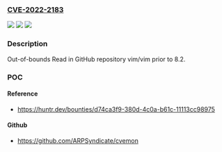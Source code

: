 ### [CVE-2022-2183](https://cve.mitre.org/cgi-bin/cvename.cgi?name=CVE-2022-2183)
![](https://img.shields.io/static/v1?label=Product&message=vim%2Fvim&color=blue)
![](https://img.shields.io/static/v1?label=Version&message=n%2Fa&color=blue)
![](https://img.shields.io/static/v1?label=Vulnerability&message=CWE-125%20Out-of-bounds%20Read&color=brighgreen)

### Description

Out-of-bounds Read in GitHub repository vim/vim prior to 8.2.

### POC

#### Reference
- https://huntr.dev/bounties/d74ca3f9-380d-4c0a-b61c-11113cc98975

#### Github
- https://github.com/ARPSyndicate/cvemon


